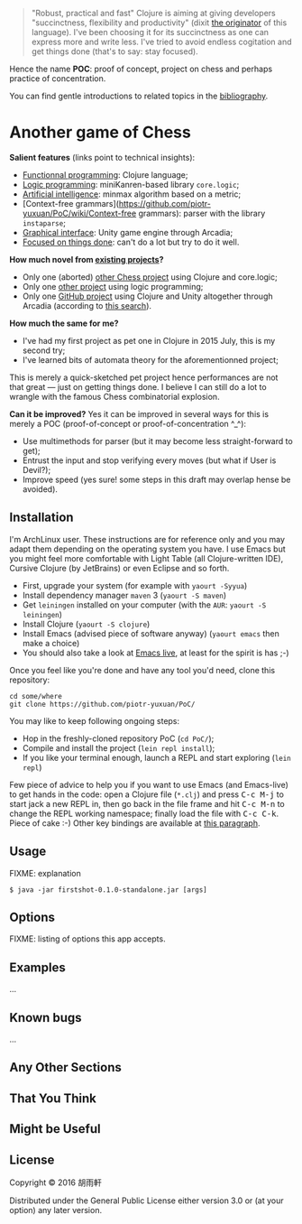 > "Robust, practical and fast" Clojure is aiming at giving developers "succinctness, flexibility and productivity" (dixit [the originator](http://clojure.org/about/rationale) of this language). I've been choosing it for its succinctness as one can express more and write less. I've tried to avoid endless cogitation and get things done (that's to say: stay focused).

Hence the name **POC**: proof of concept, project on chess and perhaps practice of concentration.

You can find gentle introductions to related topics in the [bibliography](https://github.com/piotr-yuxuan/PoC/wiki/Bibliography).

# Another game of Chess

__Salient features__ (links point to technical insights):

 * [Functionnal programming](https://github.com/piotr-yuxuan/PoC/wiki/Functionnal-programming): Clojure language;
 * [Logic programming](https://github.com/piotr-yuxuan/PoC/wiki/Logic-programming): miniKanren-based library `core.logic`;
 * [Artificial intelligence](https://github.com/piotr-yuxuan/PoC/wiki/Artificial-intelligence): minmax algorithm based on a metric;
 * [Context-free grammars](https://github.com/piotr-yuxuan/PoC/wiki/Context-free grammars): parser with the library `instaparse`;
 * [Graphical interface](https://github.com/piotr-yuxuan/PoC/wiki/Graphical-interface): Unity game engine through Arcadia;
 * [Focused on things done](https://github.com/piotr-yuxuan/PoC/wiki/Focused-on-things-done): can't do a lot but try to do it well.

__How much novel from [existing projects](https://github.com/search?p=2&q=chess+logic&ref=searchresults&type=Repositories&utf8=%E2%9C%93)?__

 * Only one (aborted) [other Chess project](https://github.com/matlux/clojure-core-logic-chess) using Clojure and core.logic;
 * Only one [other project](https://github.com/Arunothia/ILP) using logic programming;
 * Only one [GitHub project](https://github.com/MysteryMachine/sbmws) using Clojure and Unity altogether through Arcadia (according to [this search](https://github.com/search?utf8=%E2%9C%93&q=arcadia+clojure)).

__How much the same for me?__

 * I've had my first project as pet one in Clojure in 2015 July, this is my second try;
 * I've learned bits of automata theory for the aforementionned project;

This is merely a quick-sketched pet project hence performances are not that great — just on getting things done. I believe I can still do a lot to wrangle with the famous Chess combinatorial explosion.

__Can it be improved?__ Yes it can be improved in several ways for this is merely a POC (proof-of-concept or proof-of-concentration ^_^):

 * Use multimethods for parser (but it may become less straight-forward to get);
 * Entrust the input and stop verifying every moves (but what if User is Devil?);
 * Improve speed (yes sure! some steps in this draft may overlap hense be avoided).

## Installation

I'm ArchLinux user. These instructions are for reference only and you may adapt them depending on the operating system you have. I use Emacs but you might feel more comfortable with Light Table (all Clojure-written IDE), Cursive Clojure (by JetBrains) or even Eclipse and so forth.

 * First, upgrade your system (for example with `yaourt -Syyua`)
 * Install dependency manager `maven` 3 (`yaourt -S maven`)
 * Get `leiningen` installed on your computer (with the `AUR`: `yaourt -S leiningen`)
 * Install Clojure (`yaourt -S clojure`)
 * Install Emacs (advised piece of software anyway) (`yaourt emacs` then make a choice)
 * You should also take a look at [Emacs live](http://overtone.github.io/emacs-live/), at least for the spirit is has ;-)

Once you feel like you're done and have any tool you'd need, clone this repository:

```shell
cd some/where
git clone https://github.com/piotr-yuxuan/PoC/
```

You may like to keep following ongoing steps:

 * Hop in the freshly-cloned repository PoC (`cd PoC/`);
 * Compile and install the project (`lein repl install`);
 * If you like your terminal enough, launch a REPL and start exploring (`lein repl`)
 
Few piece of advice to help you if you want to use Emacs (and Emacs-live) to get hands in the code: open a Clojure file (`*.clj`) and press <kbd>C-c M-j</kbd> to start jack a new REPL in, then go back in the file frame and hit <kbd>C-c M-n</kbd> to change the REPL working namespace; finally load the file with <kbd>C-c C-k</kbd>. Piece of cake :-) Other key bindings are available at [this paragraph](https://github.com/clojure-emacs/cider#using-cider-mode).

## Usage

FIXME: explanation

    $ java -jar firstshot-0.1.0-standalone.jar [args]

## Options

FIXME: listing of options this app accepts.

## Examples

...

## Known bugs

...

## Any Other Sections
## That You Think
## Might be Useful

## License

Copyright © 2016 胡雨軒

Distributed under the General Public License either version 3.0 or (at your option) any later version.
